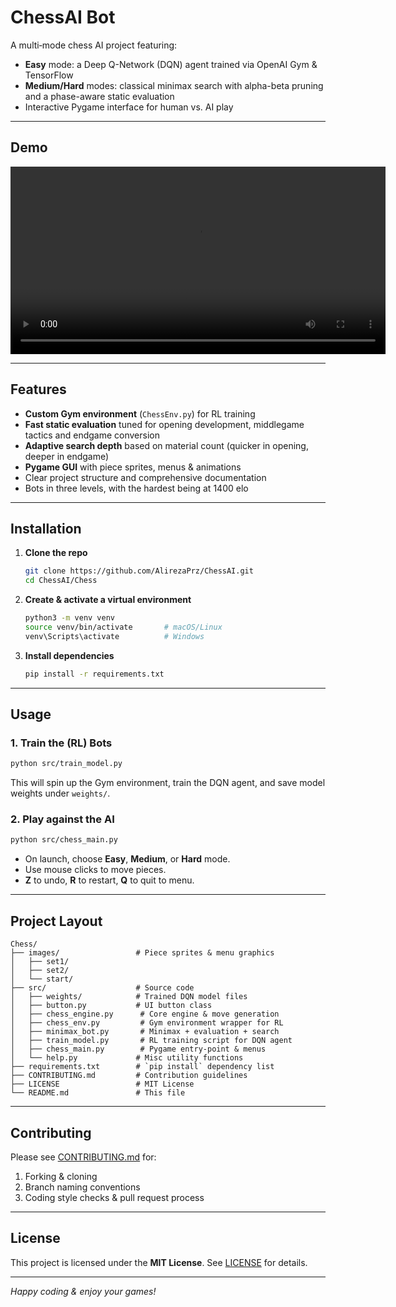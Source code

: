 # ChessAI Bot

A multi‐mode chess AI project featuring:

- **Easy** mode: a Deep Q-Network (DQN) agent trained via OpenAI Gym & TensorFlow  
- **Medium/Hard** modes: classical minimax search with alpha-beta pruning and a phase-aware static evaluation  
- Interactive Pygame interface for human vs. AI play

---

## Demo

<video src="demo/demo.mov" controls width="600">
  Your browser does not support the video tag.
</video>


---

## Features

- **Custom Gym environment** (`ChessEnv.py`) for RL training  
- **Fast static evaluation** tuned for opening development, middlegame tactics and endgame conversion  
- **Adaptive search depth** based on material count (quicker in opening, deeper in endgame)  
- **Pygame GUI** with piece sprites, menus & animations  
- Clear project structure and comprehensive documentation
- Bots in three levels, with the hardest being at 1400 elo

---

## Installation

1. **Clone the repo**  
   ```bash
   git clone https://github.com/AlirezaPrz/ChessAI.git
   cd ChessAI/Chess
   ```

2. **Create & activate a virtual environment**
   ```bash
   python3 -m venv venv
   source venv/bin/activate       # macOS/Linux
   venv\Scripts\activate          # Windows
   ```

3. **Install dependencies**

   ```bash
   pip install -r requirements.txt
   ```

---

## Usage

### 1. Train the (RL) Bots

```bash
python src/train_model.py
```

This will spin up the Gym environment, train the DQN agent, and save model weights under `weights/`.

### 2. Play against the AI

```bash
python src/chess_main.py
```

* On launch, choose **Easy**, **Medium**, or **Hard** mode.
* Use mouse clicks to move pieces.
* **Z** to undo, **R** to restart, **Q** to quit to menu.

---

## Project Layout

```
Chess/                      
├── images/                 # Piece sprites & menu graphics  
│   ├── set1/  
│   ├── set2/  
│   └── start/  
├── src/                    # Source code  
│   ├── weights/            # Trained DQN model files
│   ├── button.py           # UI button class  
│   ├── chess_engine.py      # Core engine & move generation  
│   ├── chess_env.py         # Gym environment wrapper for RL  
│   ├── minimax_bot.py       # Minimax + evaluation + search  
│   ├── train_model.py       # RL training script for DQN agent  
│   ├── chess_main.py        # Pygame entry-point & menus  
│   └── help.py             # Misc utility functions  
├── requirements.txt        # `pip install` dependency list  
├── CONTRIBUTING.md         # Contribution guidelines  
├── LICENSE                 # MIT License  
└── README.md               # This file  
```

---

## Contributing

Please see [CONTRIBUTING.md](CONTRIBUTING.md) for:

1. Forking & cloning
2. Branch naming conventions
3. Coding style checks & pull request process

---

## License

This project is licensed under the **MIT License**. See [LICENSE](LICENSE) for details.

---

*Happy coding & enjoy your games!*

